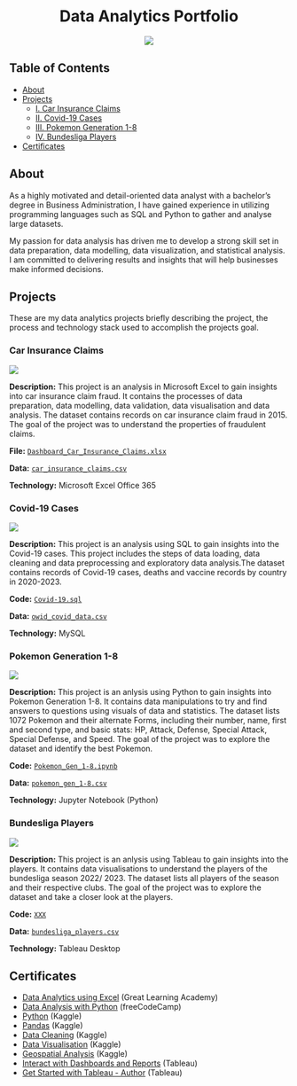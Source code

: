 <h1 align="center">Data Analytics Portfolio</h1>

<p align="center">
<img src="https://i.postimg.cc/r85wBCbf/Screenshot-0.jpg"/>
<!----
<img src="https://i.postimg.cc/K8mbkyhz/Logo-Black.png"/>
---->
</p>

## Table of Contents
- [About](https://github.com/blackcrowX/Data_Analytics_Portfolio/blob/main/README.md#about)
- [Projects](https://github.com/blackcrowX/Data_Analytics_Portfolio/blob/main/README.md#Projects)
  - [I. Car Insurance Claims](https://github.com/blackcrowX/Data_Analytics_Portfolio/blob/main/Project_I)
  - [II. Covid-19 Cases](https://github.com/blackcrowX/Data_Analytics_Portfolio/blob/main/Project_II)
  - [III. Pokemon Generation 1-8](https://github.com/blackcrowX/Data_Analytics_Portfolio/blob/main/Project_III)
  - [IV. Bundesliga Players](https://github.com/blackcrowX/Data_Analytics_Portfolio/blob/main/Project_IV)
- [Certificates](https://github.com/blackcrowX/Data_Analytics_Portfolio/blob/main/README.md#certificates)

## About

As a highly motivated and detail-oriented data analyst with a bachelor’s degree in Business Administration, I have gained experience in utilizing programming languages such as SQL and Python to gather and analyse large datasets. 

My passion for data analysis has driven me to develop a strong skill set in data preparation, data modelling, data visualization, and statistical analysis. I am committed to delivering results and insights that will help businesses make informed decisions.

## Projects
These are my data analytics projects briefly describing the project, the process and technology stack used to accomplish the projects goal.

### Car Insurance Claims

<img src="https://i.postimg.cc/Hsz9jzG9/Screenshot-1.jpg"/>

**Description:** This project is an analysis in Microsoft Excel to gain insights into car insurance claim fraud. It contains the processes of data preparation, data modelling, data validation, data visualisation and data analysis. The dataset contains records on car insurance claim fraud in 2015. The goal of the project was to understand the properties of fraudulent claims.

**File:** [`Dashboard_Car_Insurance_Claims.xlsx`](https://github.com/blackcrowX/Data_Analytics_Portfolio/blob/main/Project_I)

**Data:** [`car_insurance_claims.csv`](https://github.com/blackcrowX/Data_Analytics_Portfolio/blob/main/Project_I/car_insurance_claims.csv)

**Technology:** Microsoft Excel Office 365


### Covid-19 Cases

<img src="https://i.postimg.cc/pL6z3Q6W/Screenshot-2.jpg"/>

**Description:** This project is an analysis using SQL to gain insights into the Covid-19 cases. This project includes the steps of data loading, data cleaning and data preprocessing and exploratory data analysis.The dataset contains records of Covid-19 cases, deaths and vaccine records by country in 2020-2023.

**Code:** [`Covid-19.sql`](https://github.com/blackcrowX/Data_Analytics_Portfolio/blob/main/Project_III/Covid-2019.sql)

**Data:** [`owid_covid_data.csv`](https://github.com/owid/covid-19-data/blob/master/public/data/owid-covid-data.csv)

**Technology:** MySQL


### Pokemon Generation 1-8

<img src="https://i.postimg.cc/hnHqLB7q/Screenshot-3.jpg"/>
<!-----
<img src="https://i.postimg.cc/mZR2ZfQJ/Screenshot-2.jpg"/>
<img src="https://i.postimg.cc/qJwzWvKg/Screenshot-2.jpg"/>
--------->

**Description:** This project is an anlysis using Python to gain insights into Pokemon Generation 1-8. It contains data manipulations to try and find answers to questions using visuals of data and statistics. The dataset lists 1072 Pokemon and their alternate Forms, including their number, name, first and second type, and basic stats: HP, Attack, Defense, Special Attack, Special Defense, and Speed. The goal of the project was to explore the dataset and identify the best Pokemon.

**Code:** [`Pokemon_Gen_1-8.ipynb`](https://github.com/blackcrowX/Data_Analytics_Portfolio/blob/main/Project-III/Pokemon_Gen_1-8.ipynb)

**Data:** [`pokemon_gen_1-8.csv`](https://github.com/blackcrowX/Data_Analytics_Portfolio/blob/main/Project-III/pokemon_gen_1-8.csv)

**Technology:** Jupyter Notebook (Python)


### Bundesliga Players

<img src="https://i.postimg.cc/pL6z3Q6W/Screenshot-2.jpg"/>

**Description:** This project is an anlysis using Tableau to gain insights into the players. It contains data visualisations to understand the players of the bundesliga season 2022/ 2023. The dataset lists all players of the season and their respective clubs.  The goal of the project was to explore the dataset and take a closer look at the players.

**Code:** [`XXX`](https://github.com/blackcrowX/Data_Analytics_Portfolio/blob/main/Project_IV/XXX)

**Data:** [`bundesliga_players.csv`](https://github.com/blackcrowX/Data_Analytics_Portfolio/blob/main/Project_IV/bundesliga_players.csv)

**Technology:** Tableau Desktop


## Certificates
- [Data Analytics using Excel](https://drive.google.com/file/d/1BN-oPF54H449OeDzqHEILfNDnIm_PEGt/view?usp=sharing) (Great Learning Academy)
- [Data Analysis with Python](https://drive.google.com/file/d/19ypqfgxTY2jiYo4Ex2E-TOMUkCM2D6b5/view?usp=sharing) (freeCodeCamp)
- [Python](https://drive.google.com/file/d/1bjLL5KQW5mhoCssiieLc6o3UiZlWSgvZ/view?usp=sharing) (Kaggle)
- [Pandas](https://drive.google.com/file/d/1_f-nrECmFXzFkyCggpNgnvXRtvNp8cTs/view?usp=sharing) (Kaggle)
- [Data Cleaning](https://drive.google.com/file/d/1Decrj1EYXereU86odjVACyGam25ogXRC/view?usp=sharing) (Kaggle)
- [Data Visualisation](https://drive.google.com/file/d/1QRFsv8aJP2JclFOHUCaxcf0WphUjZ_9Y/view?usp=sharing) (Kaggle)
- [Geospatial Analysis](https://drive.google.com/file/d/1-RYQMRWOChjw6w8O8VSU8uggTddS8S3r/view?usp=sharing) (Kaggle)
- [Interact with Dashboards and Reports](https://www.credly.com/badges/49c55edf-b0ab-4068-aa22-4266dd0b6df6) (Tableau)
- [Get Started with Tableau - Author](https://www.credly.com/badges/dc320779-9bf4-4d59-971a-553daa63d6f7) (Tableau)
